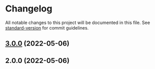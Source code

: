 # Changelog

All notable changes to this project will be documented in this file. See [standard-version](https://github.com/conventional-changelog/standard-version) for commit guidelines.

## [3.0.0](///compare/v2.0.0...v3.0.0) (2022-05-06)

## 2.0.0 (2022-05-06)
